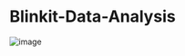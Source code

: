 # Blinkit-Data-Analysis

![image](https://github.com/user-attachments/assets/d9c28cdb-8ae1-469a-912d-fcaa45352bf7)
